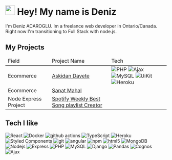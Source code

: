 <h1><img src="https://emojis.slackmojis.com/emojis/images/1531849430/4246/blob-sunglasses.gif?1531849430" width="30"/> Hey! My name is Deniz</h1>


<p>I'm Deniz ACAROGLU. Im a freelance web developer in Ontario/Canada. Right now I'm transitioning to Full Stack with node.js. </p>

<h2>My Projects</h2>
<table>
    <thead>
        <tr>
            <td>Field</td>
            <td>Project Name</td>
            <td>Tech</td>
        </tr>
    </thead>
    <tbody>
        <tr>
            <td>Ecommerce</td>
            <td><a href='http://shielded-mesa-23002.herokuapp.com/'>Askidan Davete</a></td>
            <td>
                <img alt="PHP" src="https://img.shields.io/badge/-PHP-5D6AA4?style=flat-square&logo=php&logoColor=white" />
                <img alt="Ajax" src="https://img.shields.io/badge/-Ajax-779796?style=flat-square&logo=Node.js&logoColor=white" />
                <img alt="MySQL" src="https://img.shields.io/badge/-MySQL-417399?style=flat-square&logo=mysql&logoColor=white" />
                <img alt="UiKit" src="https://img.shields.io/badge/-UiKit-2394E8?style=flat-square&logo=Node.js&logoColor=white" />
                <img alt="Heroku" src="https://img.shields.io/badge/-Heroku-430098?style=flat-square&logo=heroku&logoColor=white" />
            </td>
        </tr>
        <tr>
            <td>Ecommerce</td>
            <td><a href='http://www.sanatmahal.dacaroglu.ca/tr'>Sanat Mahal</a></td>
            <td></td>
        </tr>
        <tr>
            <td>Node Express Project</td>
            <td><a href='#'>Spotify Weekly Best Song playlist Creator</a></td>
            <td></td>
        </tr>
    </tbody>

</table>
<h2>Tech I like</h2>
<p>
  <img alt="React" src="https://img.shields.io/badge/-React-45b8d8?style=flat-square&logo=react&logoColor=white" />
  <img alt="Docker" src="https://img.shields.io/badge/-Docker-46a2f1?style=flat-square&logo=docker&logoColor=white" />
  <img alt="github actions" src="https://img.shields.io/badge/-Github_Actions-2088FF?style=flat-square&logo=github-actions&logoColor=white" />
  <img alt="TypeScript" src="https://img.shields.io/badge/-TypeScript-007ACC?style=flat-square&logo=typescript&logoColor=white" />
  <img alt="Heroku" src="https://img.shields.io/badge/-Heroku-430098?style=flat-square&logo=heroku&logoColor=white" />
  <img alt="Styled Components" src="https://img.shields.io/badge/-Styled_Components-db7092?style=flat-square&logo=styled-components&logoColor=white" />
  <img alt="git" src="https://img.shields.io/badge/-Git-F05032?style=flat-square&logo=git&logoColor=white" />
  <img alt="angular" src="https://img.shields.io/badge/-Angular-DD0031?style=flat-square&logo=angular&logoColor=white" />
  <img alt="npm" src="https://img.shields.io/badge/-NPM-CB3837?style=flat-square&logo=npm&logoColor=white" />
  <img alt="html5" src="https://img.shields.io/badge/-HTML5-E34F26?style=flat-square&logo=html5&logoColor=white" />
  <img alt="MongoDB" src="https://img.shields.io/badge/-MongoDB-13aa52?style=flat-square&logo=mongodb&logoColor=white" />
  <img alt="Nodejs" src="https://img.shields.io/badge/-Nodejs-43853d?style=flat-square&logo=Node.js&logoColor=white" />
  <img alt="Express" src="https://img.shields.io/badge/-Express-ffbf00?style=flat-square&logo=express&logoColor=white" />
  <img alt="PHP" src="https://img.shields.io/badge/-PHP-5D6AA4?style=flat-square&logo=php&logoColor=white" />
  <img alt="MySQL" src="https://img.shields.io/badge/-MySQL-417399?style=flat-square&logo=mysql&logoColor=white" />
  <img alt="Django" src="https://img.shields.io/badge/-Django-54655E?style=flat-square&logo=Django&logoColor=white" />
  <img alt="Pandas" src="https://img.shields.io/badge/-Pandas-120750?style=flat-square&logo=pandas&logoColor=white" />
  <img alt="Cognos" src="https://img.shields.io/badge/-Cognos-202124?style=flat-square&logo=ibm&logoColor=white" />
  <img alt="Ajax" src="https://img.shields.io/badge/-Ajax-779796?style=flat-square&logo=javascript&logoColor=white" />
</p>
<h2></h2>